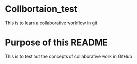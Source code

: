 # Collbortaion_test
This is to learn a collaborative workflow in git

# Purpose of this README
This is to test out the concepts of collaborative work in GitHub
